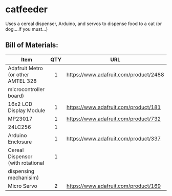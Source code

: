 # catfeeder
Uses a cereal dispenser, Arduino, and servos to dispense food to a cat (or dog....if you must...)

## Bill of Materials:

Item                                         |QTY   | URL                                      |
---------------------------------------------|:----:|------------------------------------------|
Adafruit Metro (or other AMTEL 328                         | 1    | https://www.adafruit.com/product/2488    
  microcontroller board)   |      |
16x2 LCD Display Module                      | 1    | https://www.adafruit.com/product/181
MP23017                                      | 1    | https://www.adafruit.com/product/732
24LC256                                      | 1    | 
Arduino Enclosure                            | 1    | https://www.adafruit.com/product/337
Cereal Dispensor (with rotational | 1 | 
  dispensing mechanisim) | |
Micro Servo | 2 | https://www.adafruit.com/product/169